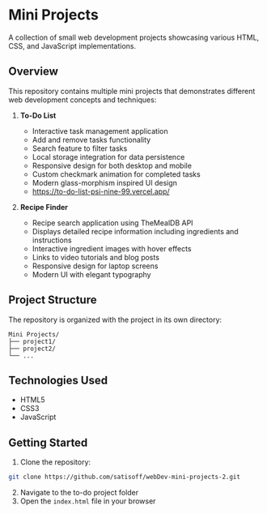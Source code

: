 # Mini Projects

A collection of small web development projects showcasing various HTML, CSS, and JavaScript implementations.

## Overview

This repository contains multiple mini projects that demonstrates different web development concepts and techniques:

1. **To-Do List**

    - Interactive task management application
    - Add and remove tasks functionality
    - Search feature to filter tasks
    - Local storage integration for data persistence
    - Responsive design for both desktop and mobile
    - Custom checkmark animation for completed tasks
    - Modern glass-morphism inspired UI design
    - https://to-do-list-psi-nine-99.vercel.app/

2. **Recipe Finder**
    - Recipe search application using TheMealDB API
    - Displays detailed recipe information including ingredients and instructions
    - Interactive ingredient images with hover effects
    - Links to video tutorials and blog posts
    - Responsive design for laptop screens
    - Modern UI with elegant typography

## Project Structure

The repository is organized with the project in its own directory:

```
Mini Projects/
├── project1/
├── project2/
└── ...
```

## Technologies Used

-   HTML5
-   CSS3
-   JavaScript

## Getting Started

1. Clone the repository:

```bash
git clone https://github.com/satisoff/webDev-mini-projects-2.git
```

2. Navigate to the to-do project folder
3. Open the `index.html` file in your browser
